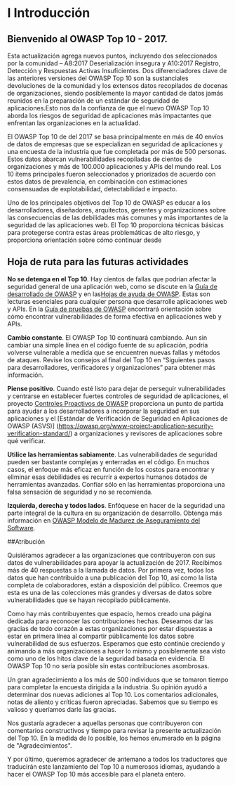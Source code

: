 # I Introducción

## Bienvenido al OWASP Top 10 - 2017.

Esta actualización agrega nuevos puntos, incluyendo dos seleccionados por la comunidad – A8:2017 Deserialización insegura y A10:2017 Registro, Detección y Respuestas Activas Insuficientes. Dos diferenciadores clave de las anteriores versiones del OWASP Top 10 son la sustanciales devoluciones de la comunidad y los extensos datos recopilados de docenas de organizaciones, siendo posiblemente la mayor cantidad de datos jamás reunidos en la preparación de un estándar de seguridad de aplicaciones.Esto nos da la confianza de que el nuevo OWASP Top 10 aborda los riesgos de seguridad de aplicaciones más impactantes que enfrentan las organizaciones en la actualidad.

El OWASP Top 10 de del 2017 se basa principalmente en más de 40 envíos de datos de empresas que se especializan en seguridad de aplicaciones y una encuesta de la industria que fue completada por más de 500 personas. Estos datos abarcan vulnerabilidades recopiladas de cientos de organizaciones y más de 100.000 aplicaciones y APIs del mundo real. Los 10 ítems principales fueron seleccionados y priorizados de acuerdo con estos datos de prevalencia, en combinación con estimaciones consensuadas de explotabilidad, detectabilidad e impacto.

Uno de los principales objetivos del Top 10 de OWASP es educar a los desarrolladores, diseñadores, arquitectos, gerentes y organizaciones sobre las consecuencias de las debilidades más comunes y más importantes de la seguridad de las aplicaciones web. El Top 10 proporciona técnicas básicas para protegerse contra estas áreas problemáticas de alto riesgo, y proporciona orientación sobre cómo continuar desde 

## Hoja de ruta para las futuras actividades

**No se detenga en el Top 10**. Hay cientos de fallas que podrían afectar la seguridad general de una aplicación web, como se discute en la [Guía de desarrollado de OWASP](https://github.com/OWASP/DevGuide) y en las[Hojas de ayuda de OWASP](https://cheatsheetseries.owasp.org/). Estas son lecturas esenciales para cualquier persona que desarrolle aplicaciones web y APIs. En la [Guía de pruebas de OWASP](https://owasp.org/www-project-web-security-testing-guide/) encontrará orientación sobre cómo encontrar vulnerabilidades de forma efectiva en aplicaciones web y APIs.

**Cambio constante**. El OWASP Top 10 continuará cambiando. Aun sin cambiar una simple línea en el código fuente de su aplicación, podría volverse vulnerable a medida que se encuentren nuevas fallas y métodos de ataques. Revise los consejos al final del Top 10 en “Siguientes pasos para desarrolladores, verificadores y organizaciones” para obtener más información.

**Piense positivo**. Cuando esté listo para dejar de perseguir vulnerabilidades y centrarse en establecer fuertes controles de seguridad de aplicaciones, el proyecto [Controles Proactivos de OWASP](https://owasp.org/www-project-proactive-controls/) proporciona un punto de partida para ayudar a los desarrolladores a incorporar la seguridad en sus aplicaciones y el [Estándar de Verificación de Seguridad en Aplicaciones de OWASP (ASVS)] (https://owasp.org/www-project-application-security-verification-standard/) a organizaciones y revisores de aplicaciones sobre qué verificar.

**Utilice las herramientas sabiamente**. Las vulnerabilidades de seguridad pueden ser bastante complejas y enterradas en el código. En muchos casos, el enfoque más eficaz en función de los costos para encontrar y eliminar esas debilidades es recurrir a expertos humanos dotados de herramientas avanzadas. Confiar sólo en las herramientas proporciona una falsa sensación de seguridad y no se recomienda.

**Izquierda, derecha y todos lados**. Enfóquese en hacer de la seguridad una parte integral de la cultura en su organización de desarrollo. Obtenga más información en [OWASP Modelo de Madurez de Aseguramiento del Software](https://owasp.org/www-project-samm/).

##Atribución

Quisiéramos agradecer a las organizaciones que contribuyeron con sus datos de vulnerabilidades para apoyar la actualización de 2017. Recibimos más de 40 respuestas a la llamada de datos. Por primera vez, todos los datos que han contribuido a una publicación del Top 10, así como la lista completa de colaboradores, están a disposición del público. Creemos que esta es una de las colecciones más grandes y diversas de datos sobre vulnerabilidades que se hayan recopilado públicamente.

Como hay más contribuyentes que espacio, hemos creado una página dedicada para reconocer las contribuciones hechas. Deseamos dar las gracias de todo corazón a estas organizaciones por estar dispuestas a estar en primera línea al compartir públicamente los datos sobre vulnerabilidad de sus esfuerzos. Esperamos que esto continúe creciendo y animando a más organizaciones a hacer lo mismo y posiblemente sea visto como uno de los hitos clave de la seguridad basada en evidencia. El OWASP Top 10 no sería posible sin estas contribuciones asombrosas. 

Un gran agradecimiento a los más de 500 individuos que se tomaron tiempo para completar la encuesta dirigida a la industria. Su opinión ayudó a determinar dos nuevas adiciones al Top 10. Los comentarios adicionales, notas de aliento y críticas fueron apreciadas. Sabemos que su tiempo es valioso y queríamos darle las gracias.

Nos gustaría agradecer a aquellas personas que contribuyeron con comentarios constructivos y tiempo para revisar la presente actualización del Top 10. En la medida de lo posible, los hemos enumerado en la página de "Agradecimientos".

Y por último, queremos agradecer de antemano a todos los traductores que traducirán este lanzamiento del Top 10 a numerosos idiomas, ayudando a hacer el OWASP Top 10 más accesible para el planeta entero.
